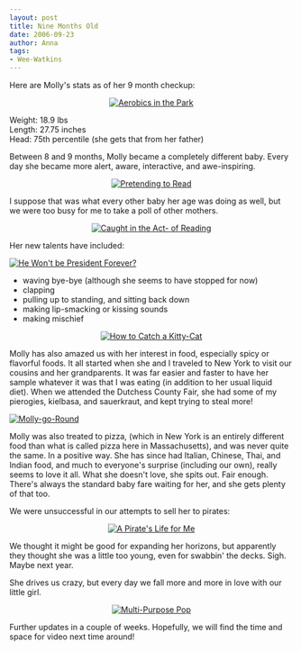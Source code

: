 ```yaml
---
layout: post
title: Nine Months Old
date: 2006-09-23
author: Anna
tags:
- Wee-Watkins
---
```


Here are Molly's stats as of her 9 month checkup:

<div class="figure" align="center"><a href="http://www.flickr.com/photo.gne?id=247499935"><img class="photo" src="http://static.flickr.com/98/247499935_614095d697.jpg" alt="Aerobics in the Park" border="0"></a> </div>

Weight: 18.9 lbs<br>
Length: 27.75 inches<br>
Head: 75th percentile (she gets that from her father)<br>

Between 8 and 9 months, Molly became a completely different baby. Every day she became more alert, aware, interactive, and awe-inspiring.

<div class="figure" align="center"><a href="http://www.flickr.com/photo.gne?id=247509114"><img class="photo" src="http://static.flickr.com/95/247509114_dd15e63af6.jpg" alt="Pretending to Read" border="0"></a> </div>

I suppose that was what every other baby her age was doing as well, but we were too busy for me to take a poll of other mothers.

<div class="figure" align="center"><a href="http://www.flickr.com/photo.gne?id=247509477"><img class="photo" src="http://static.flickr.com/88/247509477_a4d4cb9f1e.jpg" alt="Caught in the Act- of Reading" border="0"></a> </div>

Her new talents have included:

<div class="figure"><a href="http://www.flickr.com/photo.gne?id=247511821"><img class="photo" src="http://static.flickr.com/96/247511821_6d6d0b36dc.jpg" alt="He Won't be President Forever?" border="0"></a> </div>

<ul>
<li>waving bye-bye (although she seems to have stopped for now)</li>
<li>clapping</li>
<li>pulling up to standing, and sitting back down</li>
<li>making lip-smacking or kissing sounds</li>
<li>making mischief</li>
</ul>

<div class="figure" align="center"><a href="http://www.flickr.com/photo.gne?id=247724924"><img class="photo" src="http://static.flickr.com/93/247724924_5ab978080c.jpg" alt="How to Catch a Kitty-Cat" border="0"></a> </div>

Molly has also amazed us with her interest in food, especially spicy or flavorful foods. It all started when she and I traveled to New York to visit our cousins and her grandparents. It was far easier and faster to have her sample whatever it was that I was eating (in addition to her usual liquid diet). When we attended the Dutchess County Fair, she had some of my pierogies, kielbasa, and sauerkraut, and kept trying to steal more!

<div class="figure"><a href="http://www.flickr.com/photo.gne?id=247727084"><img class="photo" src="http://static.flickr.com/82/247727084_9896405a7d.jpg" alt="Molly-go-Round" border="0"></a> </div>

Molly was also treated to pizza, (which in New York is an entirely different food than what is called pizza here in Massachusetts), and was never quite the same. In a positive way. She has since had Italian, Chinese, Thai, and Indian food, and much to everyone's surprise (including our own), really seems to love it all. What she doesn't love, she spits out. Fair enough. There's always the standard baby fare waiting for her, and she gets plenty of that too.

We were unsuccessful in our attempts to sell her to pirates:

<div class="figure" align="center"><a href="http://www.flickr.com/photo.gne?id=247728541"><img class="photo" src="http://static.flickr.com/82/247728541_f87dc2b676.jpg" alt="A Pirate's Life for Me" border="0"></a> </div>

We thought it might be good for expanding her horizons, but apparently they thought she was a little too young, even for swabbin' the decks. Sigh. Maybe next year.

She drives us crazy, but every day we fall more and more in love with our little girl.

<div class="figure" align="center"><a href="http://www.flickr.com/photo.gne?id=247510751"><img class="photo" src="http://static.flickr.com/83/247510751_79cc920750.jpg" alt="Multi-Purpose Pop" border="0"></a> </div>

Further updates in a couple of weeks. Hopefully, we will find the time and space for video next time around!





